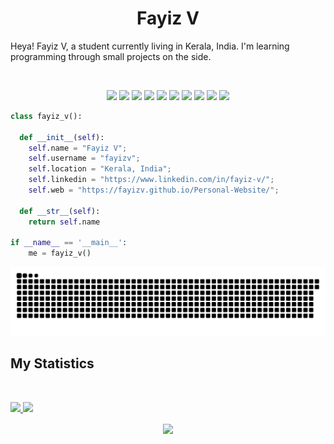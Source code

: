 <h1 align="center">
  <b>Fayiz V</b>
</h1>

Heya! Fayiz V, a student currently living in Kerala, India. I'm learning programming through small projects  on the side.

<br>

<p>
<div align="center">
  <img src="https://img.shields.io/badge/-HTML-c58545?style=for-the-badge&logo=html5&logoColor=c58545&labelColor=faf7f7">
  <img src="https://img.shields.io/badge/-CSS-771cd2?style=for-the-badge&logo=css3&logoColor=771cd2&labelColor=faf7f7">
  <img src="https://img.shields.io/badge/-JavaScript-d1a01f?style=for-the-badge&logo=javascript&logoColor=d1a01f&labelColor=faf7f7">
  <img src="https://img.shields.io/badge/-Python-1d755b?style=for-the-badge&logo=python&logoColor=1d755b&labelColor=faf7f7">
  <img src="https://img.shields.io/badge/-Django-165206?style=for-the-badge&logo=django&logoColor=165206&labelColor=faf7f7">
  <img src="https://img.shields.io/badge/-DevOps-f5820f?style=for-the-badge&logo=DevOps&logoColor=f5820f&labelColor=faf7f7">
  <img src="https://img.shields.io/badge/-Doker-1358d6?style=for-the-badge&logo=Docker&logoColor=1358d6&labelColor=faf7f7">
  <img src="https://img.shields.io/badge/-Jenkins-e31219?style=for-the-badge&logo=Jenkins&logoColor=e31219&labelColor=faf7f7">
  <img src="https://img.shields.io/badge/-Kubernetes-47b3de?style=for-the-badge&logo=kubernetes&logoColor=47b3de&labelColor=faf7f7">
  <img src="https://img.shields.io/badge/-SonarQube-352d45?style=for-the-badge&logo=SonarQube&logoColor=352d45&labelColor=faf7f7">
</div>
</p>

```python
class fayiz_v():
    
  def __init__(self):
    self.name = "Fayiz V";
    self.username = "fayizv";
    self.location = "Kerala, India";
    self.linkedin = "https://www.linkedin.com/in/fayiz-v/";
    self.web = "https://fayizv.github.io/Personal-Website/";
  
  def __str__(self):
    return self.name

if __name__ == '__main__':
    me = fayiz_v()
```

<!--- <div align="center">
;;   <a href="https://open.spotify.com/user/6s6pbtefezpookh8gwnkko15v">
;;     <img src="https://readme-spotify-tingz.vercel.app/api/now-playing">
;;   </a>
;; </div>
--->

<!--
<div align="center">
  <a href="https://open.spotify.com/user/6s6pbtefezpookh8gwnkko15v">
    <img src="https://spotify-readme-theta-virid.vercel.app/api?scan=true&theme=dark" width="240px">
  </a>
</div>
-->

![snake gif](https://github.com/TekyaygilFethi/TekyaygilFethi/blob/output/github-contribution-grid-snake.svg)

## My Statistics

<br/>
<p align="left">
  <a href="https://fayizv.github.io/Personal-Website/">
  <img width="49.5%" src="https://github-readme-stats.vercel.app/api?username=fayizv&show_icons=true&theme=gruvbox&hide_border=true" />
    <img width="49.5%" src="https://github-readme-streak-stats.herokuapp.com/?user=fayizv&theme=gruvbox&hide_border=true" />
  </a>
</p>
<p align="center">
<img align="center" width="49.5%" src="https://github-readme-stats.vercel.app/api/top-langs/?username=fayizv&layout=compact&theme=gruvbox&langs_count=10&hide_border=true" />
</p>

<br>


